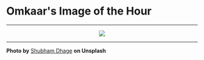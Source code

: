 # Omkaar's Image of the Hour

---

<div align="center">

<a href="https://unsplash.com/photos/sandy-dunes-create-textured-patterns-djL-llLanHo">
  <img src="https://images.unsplash.com/photo-1753037589670-a97834dd0949?crop=entropy&cs=tinysrgb&fit=max&fm=jpg&ixid=M3w3NjA2Nzh8MHwxfHJhbmRvbXx8fHx8fHx8fDE3NTM3OTc2MDB8&ixlib=rb-4.1.0&q=80&w=1080" style="max-width:100%; height:auto;">
</a>



</div>

---

**Photo by** [Shubham Dhage](https://unsplash.com/@theshubhamdhage) **on Unsplash**
